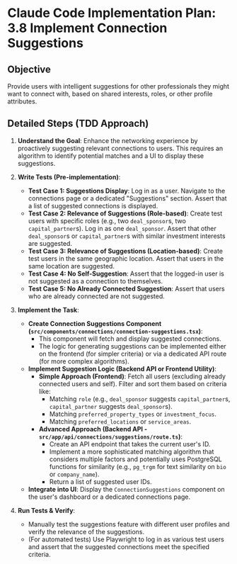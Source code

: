 # Claude Code Implementation Plan: 3.8 Implement Connection Suggestions

## Objective
Provide users with intelligent suggestions for other professionals they might want to connect with, based on shared interests, roles, or other profile attributes.

## Detailed Steps (TDD Approach)

1.  **Understand the Goal**: Enhance the networking experience by proactively suggesting relevant connections to users. This requires an algorithm to identify potential matches and a UI to display these suggestions.

2.  **Write Tests (Pre-implementation)**:
    *   **Test Case 1: Suggestions Display**: Log in as a user. Navigate to the connections page or a dedicated "Suggestions" section. Assert that a list of suggested connections is displayed.
    *   **Test Case 2: Relevance of Suggestions (Role-based)**: Create test users with specific roles (e.g., two `deal_sponsor`s, two `capital_partner`s). Log in as one `deal_sponsor`. Assert that other `deal_sponsor`s or `capital_partner`s with similar investment interests are suggested.
    *   **Test Case 3: Relevance of Suggestions (Location-based)**: Create test users in the same geographic location. Assert that users in the same location are suggested.
    *   **Test Case 4: No Self-Suggestion**: Assert that the logged-in user is not suggested as a connection to themselves.
    *   **Test Case 5: No Already Connected Suggestion**: Assert that users who are already connected are not suggested.

3.  **Implement the Task**: 
    *   **Create Connection Suggestions Component (`src/components/connections/connection-suggestions.tsx`)**:
        *   This component will fetch and display suggested connections.
        *   The logic for generating suggestions can be implemented either on the frontend (for simpler criteria) or via a dedicated API route (for more complex algorithms).
    *   **Implement Suggestion Logic (Backend API or Frontend Utility)**:
        *   **Simple Approach (Frontend)**: Fetch all users (excluding already connected users and self). Filter and sort them based on criteria like:
            *   Matching `role` (e.g., `deal_sponsor` suggests `capital_partner`s, `capital_partner` suggests `deal_sponsor`s).
            *   Matching `preferred_property_types` or `investment_focus`.
            *   Matching `preferred_locations` or `service_areas`.
        *   **Advanced Approach (Backend API - `src/app/api/connections/suggestions/route.ts`)**: 
            *   Create an API endpoint that takes the current user's ID.
            *   Implement a more sophisticated matching algorithm that considers multiple factors and potentially uses PostgreSQL functions for similarity (e.g., `pg_trgm` for text similarity on `bio` or `company_name`).
            *   Return a list of suggested user IDs.
    *   **Integrate into UI**: Display the `ConnectionSuggestions` component on the user's dashboard or a dedicated connections page.

4.  **Run Tests & Verify**: 
    *   Manually test the suggestions feature with different user profiles and verify the relevance of the suggestions.
    *   (For automated tests) Use Playwright to log in as various test users and assert that the suggested connections meet the specified criteria.


